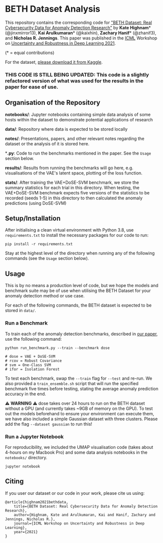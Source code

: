# BETH Dataset Analysis



This repository contains the corresponding code for ["BETH Dataset: Real Cybersecurity Data for Anomaly Detection Research"](http://www.gatsby.ucl.ac.uk/~balaji/udl2021/accepted-papers/UDL2021-paper-033.pdf) by **Kate Highnam*** (@jinxmirror13), **Kai Arulkumaran*** (@kaixhin), **Zachary Hanif*** (@zhanif3), and **Nicholas R. Jennings**. This paper was published in the [ICML](https://icml.cc/) Workshop on [Uncertainty and Robustness in Deep Learning 2021](https://sites.google.com/view/udlworkshop2021/home).

(* = equal contributions)

For the dataset, [please download it from Kaggle](https://www.kaggle.com/katehighnam/beth-dataset).


### **THIS CODE IS STILL BEING UPDATED**: This code is a slightly refactored version of what was used for the results in the paper for ease of use. 



## Organisation of the Repository

**notebooks/**: Jupyter notebooks containing simple data analysis of some hosts within the dataset to demonstrate potential applications of research

**data/**: Repository where data is expected to be stored locally

**notes/**: Presentations, papers, and other relevant notes regarding the dataset or the analysis of it is stored here.

***.py**: Code to run the benchmarks mentioned in the paper. See the `Usage` section below.

**results/**: Results from running the benchmarks will go here, e.g. visualisations of the VAE's latent space, plotting of the loss function.

**stats/**: After training the VAE+DoSE-SVM benchmark, we store the summary statistics for each trial in this directory. When testing, the VAE+DoSE-SVM benchmark expects five versions of the statistics to be recorded (seeds 1-5) in this directory to then calculated the anomaly predictions (using DoSE-SVM)



## Setup/Installation

After initialising a clean virtual environment with Python 3.8, use `requirements.txt` to install the necessary packages for our code to run:

```
pip install -r requirements.txt
```

Stay at the highest level of the directory when running any of the following commands (see the `Usage` section below).


## Usage

This is by no means a production level of code, but we hope the models and benchmark suite may be of use when utilising the BETH Dataset for your anomaly detection method or use case. 

For each of the following commands, the BETH dataset is expected to be stored in `data/`. 

### Run a Benchmark

To train each of the anomaly detection benchmarks, described in [our paper]((http://www.gatsby.ucl.ac.uk/~balaji/udl2021/accepted-papers/UDL2021-paper-033.pdf)), use the following command: 

```
python run_benchmark.py --train --benchmark dose

# dose = VAE + DoSE-SVM
# rcov = Robust Covariance
# svm = One-Class SVM
# ifor = Isolation Forest
```

To test each benchmark, swap the `--train` flag for `--test` and re-run. We also provided a `train_ensemble.sh` script that will run the specified benchmark five times before testing, stating the average anomaly prediction accuracy in the end.

 ⚠️ **WARNING** ⚠️ dose takes over 24 hours to run on the BETH dataset without a GPU (and currently takes ~9GB of memory on the GPU). To test out the models beforehand to ensure your environment can execute them, we have also included a simple Gaussian dataset with three clusters. Please add the flag `--dataset gaussian` to run this!


### Run a Jupyter Notebook

For reproducibility, we included the UMAP visualisation code (takes about 4-hours on my Macbook Pro) and some data analysis notebooks in the `notebooks/` directory.

```
jupyter notebook
```


## Citing

If you user our dataset or our code in your work, please cite us using:

```
@article{highnam2021bethdata,
	title={BETH Dataset: Real Cybersecurity Data for Anomaly Detection Research},
	author={Highnam, Kate and Arulkumaran, Kai and Hanif, Zachary and Jennings, Nicholas R.},
	journal={ICML Workshop on Uncertainty and Robustness in Deep Learning},
	year={2021}
}
```
